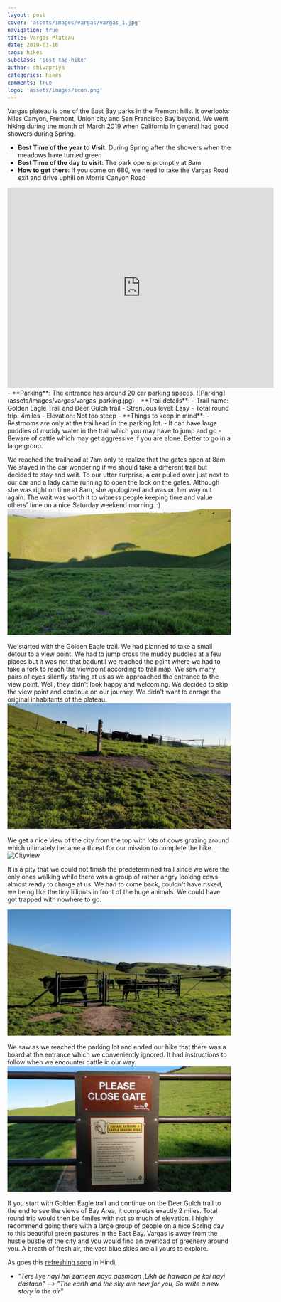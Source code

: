 ```yaml
---
layout: post
cover: 'assets/images/vargas/vargas_1.jpg'
navigation: true
title: Vargas Plateau
date: 2019-03-16
tags: hikes
subclass: 'post tag-hike'
author: shivapriya
categories: hikes
comments: true
logo: 'assets/images/icon.png'
---
```





Vargas plateau is one of the East Bay parks in the Fremont hills. It overlooks Niles Canyon, Fremont, Union city and San Francisco Bay beyond. We went hiking during the month of March 2019 when California in general had good showers during Spring. 

- **Best Time of the year to Visit**: During Spring after the showers when the meadows have turned green
- **Best Time of the day to visit**: The park opens promptly at 8am
- **How to get there**: If you come on 680, we need to take the Vargas Road exit and drive uphill on Morris Canyon Road
<iframe src="https://www.google.com/maps/embed?pb=!1m18!1m12!1m3!1d12655.46078836287!2d-121.93872812877207!3d37.575643088895006!2m3!1f0!2f0!3f0!3m2!1i1024!2i768!4f13.1!3m3!1m2!1s0x808fc109baa0c0bd%3A0xd9386b9e4a587286!2sVargas+Plateau+Regional+Park!5e0!3m2!1sen!2sus!4v1556772177576!5m2!1sen!2sus" width="600" height="450" frameborder="0" style="border:0" allowfullscreen></iframe>
- **Parking**: The entrance has around 20 car parking spaces.  ![Parking](assets/images/vargas/vargas_parking.jpg)
- **Trail details**:   
  - Trail name: Golden Eagle Trail and Deer Gulch trail
  - Strenuous level: Easy
  - Total round trip: 4miles
  - Elevation: Not too steep
- **Things to keep in mind**: 
  - Restrooms are only at the trailhead in the parking lot. 
  - It can have large puddles of muddy water in the trail which you may have to jump and go 
  - Beware of cattle which may get aggressive if you are alone. Better to go in a large group.



We reached the trailhead at 7am only to realize that the gates open at 8am. We stayed in the car wondering if we should take a different trail but decided to stay and wait. To our utter surprise, a car pulled over just next to our car and a lady came running to open the lock on the gates. Although she was right on time at 8am, she apologized and was on her way out again. The wait was worth it to witness people keeping time and value others' time on a nice Saturday weekend morning. :)
![Trailhead](assets/images/vargas/vargas_3.jpg)

We started with the Golden Eagle trail. We had planned to take a small detour to a view point. We had to jump cross the muddy puddles at a few places but it was not that baduntil we reached the point where we had to take a fork to reach the viewpoint according to trail map. We saw many pairs of eyes silently staring at us as we approached the entrance to the view point. Well, they didn't look happy and welcoming. We decided to skip the view point and continue on our journey. We didn't want to enrage the original inhabitants of the plateau.
![Cowblock](assets/images/vargas/vargas_4.jpg) 



We get a nice view of the city from the top with lots of cows grazing around which ultimately became a threat for our mission to complete the hike. 
![Cityview](assets/images/vargas/vargas_5.jpg)
 
It is a pity that we could not finish the predetermined trail since we were the only ones walking while there was a group of rather angry looking cows almost ready to charge at us. We had to come back, couldn't have risked, we being like the tiny lilliputs in front of the huge animals. We could have got trapped with nowhere to go. 

![Summit](assets/images/vargas/vargas_6.jpg)

We saw as we reached the parking lot and ended our hike that there was a board at the entrance which we conveniently ignored. It had instructions to follow when we encounter cattle in our way.
![Notice](assets/images/vargas/vargas_notice.jpg)

If you start with Golden Eagle trail and continue on the Deer Gulch trail to the end to see the views of Bay Area, it completes exactly 2 miles. Total round trip would then be 4miles with not so much of elevation. I highly recommend going there with a large group of people on a nice Spring day to this beautiful green pastures in the East Bay.
Vargas is away from the hustle bustle of the city and you would find an overload of greenery around you. A breath of fresh air, the vast blue skies are all yours to explore.

As goes this [refreshing song](https://www.filmyquotes.com/songs/128) in Hindi, 
- *"Tere liye nayi hai zameen naya aasmaan ,Likh de hawaon pe koi nayi dastaan" -->  "The earth and the sky are new for you, So write a new story in the air"*



